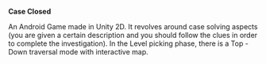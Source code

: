 **Case Closed**

An Android Game made in Unity 2D. It revolves around case solving aspects (you are given a certain description and you should follow the clues in order to complete the investigation). In the Level picking phase, there is a Top - Down traversal mode with interactive map.
